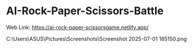 # AI-Rock-Paper-Scissors-Battle
Web Link: https://ai-rock-paper-scissorsgame.netlify.app/

C:\Users\ASUS\Pictures\Screenshots\Screenshot 2025-07-01 185150.png
